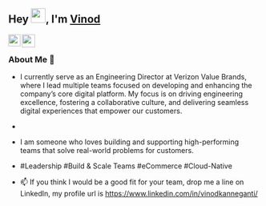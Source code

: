 ## Hey <img src="https://github.com/TheDudeThatCode/TheDudeThatCode/blob/master/Assets/Hi.gif" width="29px">, I'm [Vinod](https://vinodk.net) 

<a href="https://www.linkedin.com/in/vinodkanneganti/">
  <img align="left" width="24px" src="https://cdn.jsdelivr.net/npm/simple-icons@v3/icons/linkedin.svg"  />
</a>
<a href="https://twitter.com/vinodkanneganti">
  <img align="left" width="26px" src="https://cdn.jsdelivr.net/npm/simple-icons@v3/icons/twitter.svg" />
</a>
<br />

### About Me 🚀

- I currently serve as an Engineering Director at Verizon Value Brands, where I lead multiple teams focused on developing and enhancing the company’s core digital platform. My focus is on driving engineering excellence, fostering a collaborative culture, and delivering seamless digital experiences that empower our customers.
- 
- I am someone who loves building and supporting high-performing teams that solve real-world problems for customers.
- #Leadership #Build & Scale Teams #eCommerce #Cloud-Native


- 📫 If you think I would be a good fit for your team, drop me a line on LinkedIn, my profile url is https://www.linkedin.com/in/vinodkanneganti/

<!---
vinodkanneganti/vinodkanneganti is a ✨ special ✨ repository because its `README.md` (this file) appears on your GitHub profile.
You can click the Preview link to take a look at your changes.
--->
